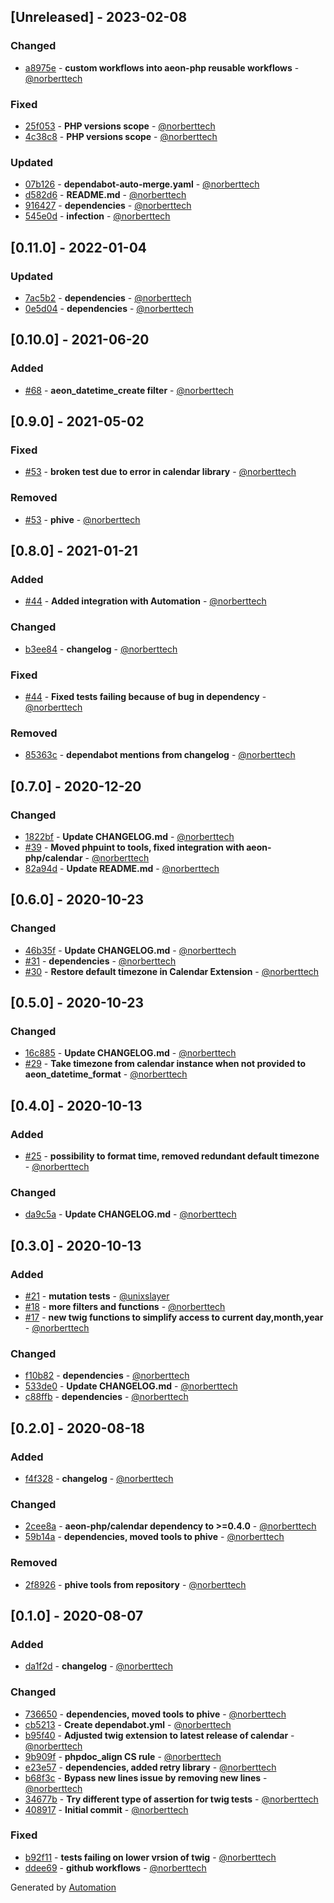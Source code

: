 ## [Unreleased] - 2023-02-08

### Changed
- [a8975e](https://github.com/aeon-php/calendar-twig/commit/a8975eddc89b13b9525d6a86fae37eb4c446af9c) - **custom workflows into aeon-php reusable workflows** - [@norberttech](https://github.com/norberttech)

### Fixed
- [25f053](https://github.com/aeon-php/calendar-twig/commit/25f0538e444b5fe80c1521b7eb1a31ccca4acc99) - **PHP versions scope** - [@norberttech](https://github.com/norberttech)
- [4c38c8](https://github.com/aeon-php/calendar-twig/commit/4c38c841eb707c3d843d4b9d94b44b94fb0c4f34) - **PHP versions scope** - [@norberttech](https://github.com/norberttech)

### Updated
- [07b126](https://github.com/aeon-php/calendar-twig/commit/07b1261f72c9678ed4bd2b3930762af18884b07a) - **dependabot-auto-merge.yaml** - [@norberttech](https://github.com/norberttech)
- [d582d6](https://github.com/aeon-php/calendar-twig/commit/d582d64154f6449611579c3f207507b68ee3ac6e) - **README.md** - [@norberttech](https://github.com/norberttech)
- [916427](https://github.com/aeon-php/calendar-twig/commit/9164274990c78067b2d1cce17ae67b381d297074) - **dependencies** - [@norberttech](https://github.com/norberttech)
- [545e0d](https://github.com/aeon-php/calendar-twig/commit/545e0d2313e7a2670091dbaff5eb0757ce06c86a) - **infection** - [@norberttech](https://github.com/norberttech)

## [0.11.0] - 2022-01-04

### Updated
- [7ac5b2](https://github.com/aeon-php/calendar-twig/commit/7ac5b2146da5e4eee394565724837f70cc88ba88) - **dependencies** - [@norberttech](https://github.com/norberttech)
- [0e5d04](https://github.com/aeon-php/calendar-twig/commit/0e5d04d2ca9d5387e083d8b61bf31e795f8a234c) - **dependencies** - [@norberttech](https://github.com/norberttech)

## [0.10.0] - 2021-06-20

### Added
- [#68](https://github.com/aeon-php/calendar-twig/pull/68) - **aeon_datetime_create filter** - [@norberttech](https://github.com/norberttech)

## [0.9.0] - 2021-05-02

### Fixed
- [#53](https://github.com/aeon-php/calendar-twig/pull/53) - **broken test due to error in calendar library** - [@norberttech](https://github.com/norberttech)

### Removed
- [#53](https://github.com/aeon-php/calendar-twig/pull/53) - **phive** - [@norberttech](https://github.com/norberttech)

## [0.8.0] - 2021-01-21

### Added
- [#44](https://github.com/aeon-php/calendar-twig/pull/44) - **Added integration with Automation** - [@norberttech](https://github.com/norberttech)

### Changed
- [b3ee84](https://github.com/aeon-php/calendar-twig/commit/b3ee8485afceedd8964e22fe67ee6b6d47dfc982) - **changelog** - [@norberttech](https://github.com/norberttech)

### Fixed
- [#44](https://github.com/aeon-php/calendar-twig/pull/44) - **Fixed tests failing because of bug in dependency** - [@norberttech](https://github.com/norberttech)

### Removed
- [85363c](https://github.com/aeon-php/calendar-twig/commit/85363c7e29a204ec2c0169c037986a864ac785de) - **dependabot mentions from changelog** - [@norberttech](https://github.com/norberttech)

## [0.7.0] - 2020-12-20

### Changed
- [1822bf](https://github.com/aeon-php/calendar-twig/commit/1822bf73396ff853c9086a0679c5d38a4d8b9eb3) - **Update CHANGELOG.md** - [@norberttech](https://github.com/norberttech)
- [#39](https://github.com/aeon-php/calendar-twig/pull/39) - **Moved phpuint to tools, fixed integration with aeon-php/calendar** - [@norberttech](https://github.com/norberttech)
- [82a94d](https://github.com/aeon-php/calendar-twig/commit/82a94d0f2dd99c28492d6531fe8357ba10c54154) - **Update README.md** - [@norberttech](https://github.com/norberttech)

## [0.6.0] - 2020-10-23

### Changed
- [46b35f](https://github.com/aeon-php/calendar-twig/commit/46b35f06be0ba3afb0c660ac7705dd96cb93dd36) - **Update CHANGELOG.md** - [@norberttech](https://github.com/norberttech)
- [#31](https://github.com/aeon-php/calendar-twig/pull/31) - **dependencies** - [@norberttech](https://github.com/norberttech)
- [#30](https://github.com/aeon-php/calendar-twig/pull/30) - **Restore default timezone in Calendar Extension** - [@norberttech](https://github.com/norberttech)

## [0.5.0] - 2020-10-23

### Changed
- [16c885](https://github.com/aeon-php/calendar-twig/commit/16c8853ec07d43aacfb73af8e7f4916a6e269aa7) - **Update CHANGELOG.md** - [@norberttech](https://github.com/norberttech)
- [#29](https://github.com/aeon-php/calendar-twig/pull/29) - **Take timezone from calendar instance when not provided to aeon_datetime_format** - [@norberttech](https://github.com/norberttech)

## [0.4.0] - 2020-10-13

### Added
- [#25](https://github.com/aeon-php/calendar-twig/pull/25) - **possibility to format time, removed redundant default timezone** - [@norberttech](https://github.com/norberttech)

### Changed
- [da9c5a](https://github.com/aeon-php/calendar-twig/commit/da9c5a0bcbc4def259ab7c1a29e7e60493a6d70c) - **Update CHANGELOG.md** - [@norberttech](https://github.com/norberttech)

## [0.3.0] - 2020-10-13

### Added
- [#21](https://github.com/aeon-php/calendar-twig/pull/21) - **mutation tests** - [@unixslayer](https://github.com/unixslayer)
- [#18](https://github.com/aeon-php/calendar-twig/pull/18) - **more filters and functions** - [@norberttech](https://github.com/norberttech)
- [#17](https://github.com/aeon-php/calendar-twig/pull/17) - **new twig functions to simplify access to current day,month,year** - [@norberttech](https://github.com/norberttech)

### Changed
- [f10b82](https://github.com/aeon-php/calendar-twig/commit/f10b8259103db45d782975f78663e2cd687f7cfd) - **dependencies** - [@norberttech](https://github.com/norberttech)
- [533de0](https://github.com/aeon-php/calendar-twig/commit/533de0f59601fd5440241e83c2be3947d6f23d18) - **Update CHANGELOG.md** - [@norberttech](https://github.com/norberttech)
- [c88ffb](https://github.com/aeon-php/calendar-twig/commit/c88ffb12233b279951eb493201c203a62708dc5e) - **dependencies** - [@norberttech](https://github.com/norberttech)

## [0.2.0] - 2020-08-18

### Added
- [f4f328](https://github.com/aeon-php/calendar-twig/commit/f4f328ffe1b6951f877b1273651be5961c76fae8) - **changelog** - [@norberttech](https://github.com/norberttech)

### Changed
- [2cee8a](https://github.com/aeon-php/calendar-twig/commit/2cee8aa218c2e12b51df51155cd44e7589050f23) - **aeon-php/calendar dependency to >=0.4.0** - [@norberttech](https://github.com/norberttech)
- [59b14a](https://github.com/aeon-php/calendar-twig/commit/59b14a48162080661373cee2598a96ce77d74a1c) - **dependencies, moved tools to phive** - [@norberttech](https://github.com/norberttech)

### Removed
- [2f8926](https://github.com/aeon-php/calendar-twig/commit/2f89262cb804a22740d230ff4ad738214f1e952f) - **phive tools from repository** - [@norberttech](https://github.com/norberttech)

## [0.1.0] - 2020-08-07

### Added
- [da1f2d](https://github.com/aeon-php/calendar-twig/commit/da1f2d36c6ac70babfa6440ee1c0b30ed0773341) - **changelog** - [@norberttech](https://github.com/norberttech)

### Changed
- [736650](https://github.com/aeon-php/calendar-twig/commit/736650256d1229f00f837b68287e880b7b704773) - **dependencies, moved tools to phive** - [@norberttech](https://github.com/norberttech)
- [cb5213](https://github.com/aeon-php/calendar-twig/commit/cb521375967d843663a62ec8326963bcfc416032) - **Create dependabot.yml** - [@norberttech](https://github.com/norberttech)
- [b95f40](https://github.com/aeon-php/calendar-twig/commit/b95f40b4374390e5dd4f3374955651d32880ea5c) - **Adjusted twig extension to latest release of calendar** - [@norberttech](https://github.com/norberttech)
- [9b909f](https://github.com/aeon-php/calendar-twig/commit/9b909f1c71eb13eed05459d1fece6c82fbb6a6b5) - **phpdoc_align CS rule** - [@norberttech](https://github.com/norberttech)
- [e23e57](https://github.com/aeon-php/calendar-twig/commit/e23e57bf23f108a20b61e9d1c8e50b162361f405) - **dependencies, added retry library** - [@norberttech](https://github.com/norberttech)
- [b68f3c](https://github.com/aeon-php/calendar-twig/commit/b68f3c0e7fd978d3585f6c8c60c1712639c20b55) - **Bypass new lines issue by removing new lines** - [@norberttech](https://github.com/norberttech)
- [34677b](https://github.com/aeon-php/calendar-twig/commit/34677b5d02b61fe2f97244cd6cf3c7686a174959) - **Try different type of assertion for twig tests** - [@norberttech](https://github.com/norberttech)
- [408917](https://github.com/aeon-php/calendar-twig/commit/408917df9204f5b00c8a195c9aea1e6eb1ac2794) - **Initial commit** - [@norberttech](https://github.com/norberttech)

### Fixed
- [b92f11](https://github.com/aeon-php/calendar-twig/commit/b92f11e72255ecef84e653b2b064931576438a08) - **tests failing on lower vrsion of twig** - [@norberttech](https://github.com/norberttech)
- [ddee69](https://github.com/aeon-php/calendar-twig/commit/ddee691eeb662b2e2f25c4f38bd83c989c50688a) - **github workflows** - [@norberttech](https://github.com/norberttech)

Generated by [Automation](https://github.com/aeon-php/automation)